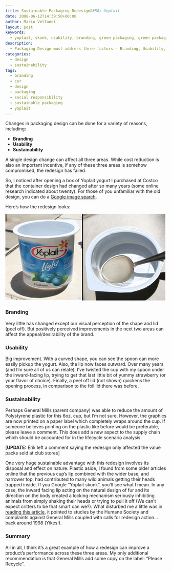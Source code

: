 ```yaml
---
title: Sustainable Packaging Redesign&#58; Yoplait
date: 2008-06-12T14:39:50+00:00
author: Mario Vellandi
layout: post
keywords:
  - yoplait, skunk, usability, branding, green packaging, green packaging design, sustainable packaging, sustainable packaging design, yogurt packaging, yogurt packaging design
description:
  - Packaging Design must address three factors-- Branding, Usability, and Sustainability. After 20 years, Yoplait USA finally updated its classic yogurt container.
categories:
  - design
  - sustainability
tags:
  - branding
  - csr
  - design
  - packaging
  - social responsibility
  - sustainable packaging
  - yoplait
---
```

Changes in packaging design can be done for a variety of reasons, including:

  * __Branding__
  * __Usability__
  * __Sustainability__

A single design change can affect all three areas. While cost reduction is also an important incentive, if any of these three areas is somehow compromised, the redesign has failed.

So, I noticed after opening a box of Yoplait yogurt I purchased at Costco that the container design had changed after so many years (some online research indicated about twenty). For those of you unfamiliar with the old design, you can do a [Google image search](http://images.google.com/images?hl=en&q=yoplait&btnG=Search+Images&gbv=2&num=100 "yoplait packaging image search google").

Here&#8217;s how the redesign looks:

<img class="aligncenter size-full wp-image-200" title="yoplait yogurt packaging design blueberry container" src="../images/wp-content/uploads/2008/06/yoplaitpackaging.jpg" alt="general mills yoplait container with curved redesign " width="500" height="270" />

### Branding

Very little has changed except our visual perception of the shape and lid (peel off). But positively perceived improvements in the next two areas can affect the appeal/desirability of the brand.

### Usability

Big improvement. With a curved shape, you can see the spoon can more easily pickup the yogurt. Also, the lip now faces outward. Over many years (and I&#8217;m sure all of us can relate), I&#8217;ve twisted the cup with my spoon under the inward-facing lip, trying to get that last little bit of yummy strawberry (or your flavor of choice). Finally, a peel off lid (not shown) quickens the opening process, in comparison to the foil lid there was before.

### Sustainability

Perhaps General Mills (parent company) was able to reduce the amount of Polystyrene plastic for this 6oz. cup, but I&#8217;m not sure. However, the graphics are now printed on a paper label which completely wraps around the cup. If someone believes printing on the plastic like before would be preferable, please leave a comment. This does add a new aspect to the supply chain which should be accounted for in the lifecycle scenario analysis.

[**UPDATE:** Erik left a comment saying the redesign only affected the value packs sold at club stores]

One very huge sustainable advantage with this redesign involves its disposal and effect on nature. Plastic aside, I found from some older articles online that the previous cup&#8217;s lip combined with the wider base, and narrower top, had contributed to many wild animals getting their heads trapped inside. If you Google &#8220;Yoplait skunk&#8221;, you&#8217;ll see what I mean. In any case, the inward facing lip acting on the natural design of fur and its direction on the body created a locking mechanism seriously inhibiting animals from simply shaking their heads or trying to pull it off (We can&#8217;t expect critters to be that smart can we?). What disturbed me a little was in [reading this article](http://www.api4animals.org/articles.php?p=380&more=1 "corporate accountability general mills yoplait packaging wildlife danger"), it pointed to studies by the Humane Society and complaints against General Mills coupled with calls for redesign action&#8230;back around 1998 (Yikes!).

### Summary

All in all, I think it&#8217;s a great example of how a redesign can improve a product&#8217;s performance across these three areas. My only additional recommendation is that General Mills add some copy on the label: &#8220;Please Recycle&#8221;.
